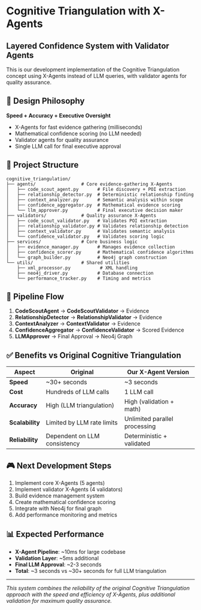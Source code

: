 # Cognitive Triangulation with X-Agents
## Layered Confidence System with Validator Agents

This is our development implementation of the Cognitive Triangulation concept using X-Agents instead of LLM queries, with validator agents for quality assurance.

## 🎯 Design Philosophy

**Speed + Accuracy + Executive Oversight**
- X-Agents for fast evidence gathering (milliseconds)
- Mathematical confidence scoring (no LLM needed)
- Validator agents for quality assurance
- Single LLM call for final executive approval

## 📁 Project Structure

```
cognitive_triangulation/
├── agents/                 # Core evidence-gathering X-Agents
│   ├── code_scout_agent.py       # File discovery + POI extraction
│   ├── relationship_detector.py  # Deterministic relationship finding
│   ├── context_analyzer.py       # Semantic analysis within scope
│   ├── confidence_aggregator.py  # Mathematical evidence scoring
│   └── llm_approver.py           # Final executive decision maker
├── validators/             # Quality assurance X-Agents
│   ├── code_scout_validator.py   # Validates POI extraction
│   ├── relationship_validator.py # Validates relationship detection
│   ├── context_validator.py      # Validates semantic analysis
│   └── confidence_validator.py   # Validates scoring logic
├── services/               # Core business logic
│   ├── evidence_manager.py       # Manages evidence collection
│   ├── confidence_scorer.py      # Mathematical confidence algorithms
│   └── graph_builder.py          # Neo4j graph construction
└── utils/                  # Shared utilities
    ├── xml_processor.py           # XML handling
    ├── neo4j_driver.py           # Database connection
    └── performance_tracker.py    # Timing and metrics
```

## 🔄 Pipeline Flow

1. **CodeScoutAgent** → **CodeScoutValidator** → Evidence
2. **RelationshipDetector** → **RelationshipValidator** → Evidence  
3. **ContextAnalyzer** → **ContextValidator** → Evidence
4. **ConfidenceAggregator** → **ConfidenceValidator** → Scored Evidence
5. **LLMApprover** → Final Approval → Neo4j Graph

## ✅ Benefits vs Original Cognitive Triangulation

| Aspect | Original | Our X-Agent Version |
|--------|----------|-------------------|
| **Speed** | ~30+ seconds | ~3 seconds |
| **Cost** | Hundreds of LLM calls | 1 LLM call |
| **Accuracy** | High (LLM triangulation) | High (validation + math) |
| **Scalability** | Limited by LLM rate limits | Unlimited parallel processing |
| **Reliability** | Dependent on LLM consistency | Deterministic + validated |

## 🎮 Next Development Steps

1. Implement core X-Agents (5 agents)
2. Implement validator X-Agents (4 validators)  
3. Build evidence management system
4. Create mathematical confidence scoring
5. Integrate with Neo4j for final graph
6. Add performance monitoring and metrics

## 📊 Expected Performance

- **X-Agent Pipeline**: ~10ms for large codebase
- **Validation Layer**: ~5ms additional  
- **Final LLM Approval**: ~2-3 seconds
- **Total**: ~3 seconds vs ~30+ seconds for full LLM triangulation

---

*This system combines the reliability of the original Cognitive Triangulation approach with the speed and efficiency of X-Agents, plus additional validation for maximum quality assurance.*
